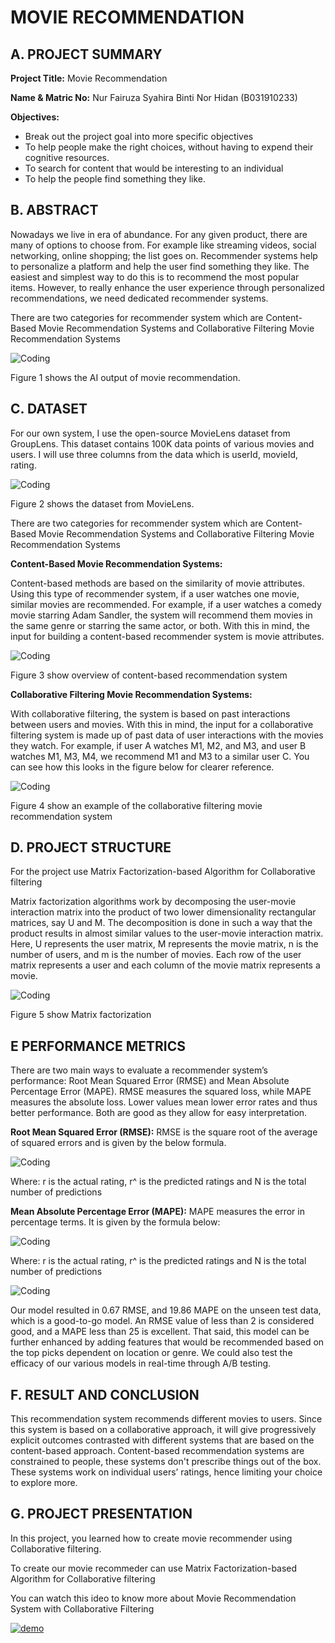 # MOVIE RECOMMENDATION

## A. PROJECT SUMMARY

**Project Title:** Movie Recommendation

**Name & Matric No:** 
Nur Fairuza Syahira Binti Nor Hidan
(B031910233)

**Objectives:**
- Break out the project goal into more specific objectives
- To help people make the right choices, without having to expend their cognitive resources.
- To search for content that would be interesting to an individual
- To help the people find something they like.


##  B. ABSTRACT 

Nowadays we live in era of abundance. For any given product, there are many of options to choose from. For example like streaming videos, social networking, online shopping; the list goes on. Recommender systems help to personalize a platform and help the user find something they like. The easiest and simplest way to do this is to recommend the most popular items. However, to really enhance the user experience through personalized recommendations, we need dedicated recommender systems.

There are two categories for recommender system which are Content-Based Movie Recommendation Systems and Collaborative Filtering Movie Recommendation Systems

![Coding](https://github.com/Fairuza97/AI/blob/main/movieRecommendation.png)

Figure 1 shows the AI output of movie recommendation.


## C.  DATASET

For our own system, I use the open-source MovieLens dataset from GroupLens. This dataset contains 100K data points of various movies and users.
I will use three columns from the data which is userId, movieId, rating.

![Coding](https://github.com/Fairuza97/AI/blob/main/dataset.JPG)

Figure 2 shows the dataset from MovieLens.

There are two categories for recommender system which are Content-Based Movie Recommendation Systems and Collaborative Filtering Movie Recommendation Systems

**Content-Based Movie Recommendation Systems:** 

Content-based methods are based on the similarity of movie attributes. Using this type of recommender system, if a user watches one movie, similar movies are recommended. For example, if a user watches a comedy movie starring Adam Sandler, the system will recommend them movies in the same genre or starring the same actor, or both. With this in mind, the input for building a content-based recommender system is movie attributes.

![Coding](https://github.com/Fairuza97/AI/blob/main/ContentBased.JPG)

Figure 3 show overview of content-based recommendation system

**Collaborative Filtering Movie Recommendation Systems:** 

With collaborative filtering, the system is based on past interactions between users and movies. With this in mind, the input for a collaborative filtering system is made up of past data of user interactions with the movies they watch.
For example, if user A watches M1, M2, and M3, and user B watches M1, M3, M4, we recommend M1 and M3 to a similar user C. You can see how this looks in the figure below for clearer reference.

![Coding](https://github.com/Fairuza97/AI/blob/main/Collabarative.JPG)

Figure 4 show an example of the collaborative filtering movie recommendation system


## D.   PROJECT STRUCTURE

For the project use Matrix Factorization-based Algorithm for Collaborative filtering

Matrix factorization algorithms work by decomposing the user-movie interaction matrix into the product of two lower dimensionality rectangular matrices, say U and M. The decomposition is done in such a way that the product results in almost similar values to the user-movie interaction matrix. Here, U represents the user matrix, M represents the movie matrix, n is the number of users, and m is the number of movies.
Each row of the user matrix represents a user and each column of the movie matrix represents a movie.

![Coding](https://github.com/Fairuza97/AI/blob/main/matric.JPG)

Figure 5 show Matrix factorization 


## E   PERFORMANCE METRICS

There are two main ways to evaluate a recommender system’s performance: Root Mean Squared Error (RMSE) and Mean Absolute Percentage Error (MAPE). RMSE measures the squared loss, while MAPE measures the absolute loss. Lower values mean lower error rates and thus better performance.
Both are good as they allow for easy interpretation.

**Root Mean Squared Error (RMSE):**
RMSE is the square root of the average of squared errors and is given by the below formula.

![Coding](https://github.com/Fairuza97/AI/blob/main/RMSE.JPG)

Where:
r is the actual rating,
r^ is the predicted ratings and
N is the total number of predictions

**Mean Absolute Percentage Error (MAPE):**
MAPE measures the error in percentage terms. It is given by the formula below:

![Coding](https://github.com/Fairuza97/AI/blob/main/MAPE.JPG)

Where:
r is the actual rating,
r^ is the predicted ratings and
N is the total number of predictions

![Coding](https://github.com/Fairuza97/AI/blob/main/code.JPG)

Our model resulted in 0.67 RMSE, and 19.86 MAPE on the unseen test data, which is a good-to-go model. An RMSE value of less than 2 is considered good, and a MAPE less than 25 is excellent. That said, this model can be further enhanced by adding features that would be recommended based on the top picks dependent on location or genre. We could also test the efficacy of our various models in real-time through A/B testing.


## F.  RESULT AND CONCLUSION

This recommendation system recommends different movies to users. Since this system is based on a collaborative approach, it will give progressively explicit outcomes contrasted with different systems that are based on the content-based approach. Content-based recommendation systems are constrained to people, these systems don't prescribe things out of the box. These systems work on individual users’ ratings, hence limiting your choice to explore more. 


## G.   PROJECT PRESENTATION 

In this project, you learned how to create movie recommender using Collaborative filtering.

To create our movie recommeder can use Matrix Factorization-based Algorithm for Collaborative filtering

You can watch this ideo to know more about Movie Recommendation System with Collaborative Filtering

[![demo](https://img.youtube.com/vi/3ecNC-So0r4/0.jpg)](https://www.youtube.com/watch?v=3ecNC-So0r4)




